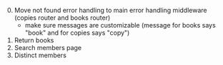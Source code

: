 0. Move not found error handling to main error handling middleware (copies router and books router)
   - make sure messages are customizable (message for books says "book" and for copies says "copy")
1. Return books
2. Search members page
3. Distinct members
